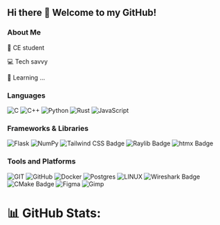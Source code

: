 ## Hi there 👋 Welcome to my GitHub!

### About Me

📖 CE student

💻 Tech savvy

🔭 Learning ...

### Languages

![C](https://img.shields.io/badge/C-%2300599C.svg?style=flat&logo=c&logoColor=white) ![C++](https://img.shields.io/badge/C++-%2300599C.svg?style=flat&logo=c%2B%2B&logoColor=white) ![Python](https://img.shields.io/badge/Python-3670A0?style=flat&logo=python&logoColor=ffdd54) ![Rust](https://img.shields.io/badge/Rust-d45a1e?style=flat&logo=rust&logoColor=white) ![JavaScript](https://img.shields.io/badge/JavaScript-232426?style=flat&logo=javascript&logoColor=f7df1e)

### Frameworks & Libraries

![Flask](https://img.shields.io/badge/Flask-%23777BB4.svg?style=flat&logo=flask&logoColor=white) ![NumPy](https://img.shields.io/badge/Numpy-%23013243.svg?style=flat&logo=numpy&logoColor=white) ![Tailwind CSS Badge](https://img.shields.io/badge/Tailwind%20CSS-06B6D4?logo=tailwindcss&logoColor=fff&style=flat) ![Raylib Badge](https://img.shields.io/badge/Raylib-f0edeb?logo=raylib&logoColor=black&style=flat) ![htmx Badge](https://img.shields.io/badge/htmx-36C?logo=htmx&logoColor=fff&style=flat)

### Tools and Platforms

![GIT](https://img.shields.io/badge/Git-fc6d26?style=flat&logo=git&logoColor=white) ![GitHub](https://img.shields.io/badge/GitHub-%23121011.svg?style=flat&logo=github&logoColor=white) ![Docker](https://img.shields.io/badge/Docker-0fafdb?style=flat&logo=docker&logoColor=white) ![Postgres](https://img.shields.io/badge/Postgres-%23316192.svg?style=flat&logo=postgresql&logoColor=white)  ![LINUX](https://img.shields.io/badge/Linux-FCC624?style=flat&logo=linux&logoColor=black) ![Wireshark Badge](https://img.shields.io/badge/Wireshark-1679A7?logo=wireshark&logoColor=fff&style=flat) ![CMake Badge](https://img.shields.io/badge/CMake-064F8C?logo=cmake&logoColor=fff&style=flat) ![Figma](https://img.shields.io/badge/Figma-%23121011.svg?style=flat&logo=figma&logoColor=white) ![Gimp](https://img.shields.io/badge/Gimp-657D8B?style=flat&logo=gimp&logoColor=FFFFFF)

# 📊 GitHub Stats:
<div style="text-align: center;">
    <img src="https://github-readme-streak-stats.herokuapp.com/?user=Reza-namvaran&theme=tokyonight&hide_border=true"
        alt=""><br>
    <img src="https://github-readme-stats.vercel.app/api/top-langs/?username=Reza-namvaran&theme=tokyonight&hide_border=true&include_all_commits=true&count_private=true&layout=compact"
        alt="">
</div>
